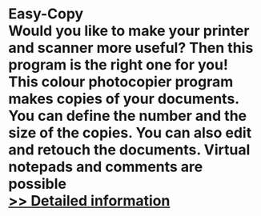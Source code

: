 # Easy-Copy<br />Would you like to make your printer and scanner more useful? Then this program is the right one for you! This colour photocopier program makes copies of your documents. You can define the number and the size of the copies. You can also edit and retouch the documents. Virtual notepads and comments are possible<br />[>> Detailed information](https://secure.shareit.com/shareit/product.html?productid=300060513&affiliateid=200057808)